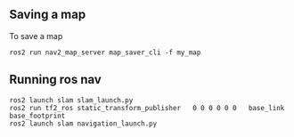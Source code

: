## Saving a map
To save a map
```
ros2 run nav2_map_server map_saver_cli -f my_map
```

## Running ros nav
```
ros2 launch slam slam_launch.py 
ros2 run tf2_ros static_transform_publisher   0 0 0 0 0 0   base_link base_footprint
ros2 launch slam navigation_launch.py
```
